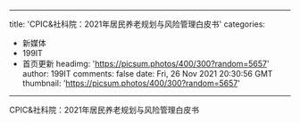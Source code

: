 
---
title: 'CPIC&社科院：2021年居民养老规划与风险管理白皮书'
categories: 
 - 新媒体
 - 199IT
 - 首页更新
headimg: 'https://picsum.photos/400/300?random=5657'
author: 199IT
comments: false
date: Fri, 26 Nov 2021 20:30:56 GMT
thumbnail: 'https://picsum.photos/400/300?random=5657'
---

<div>   
CPIC&社科院：2021年居民养老规划与风险管理白皮书  
</div>
            